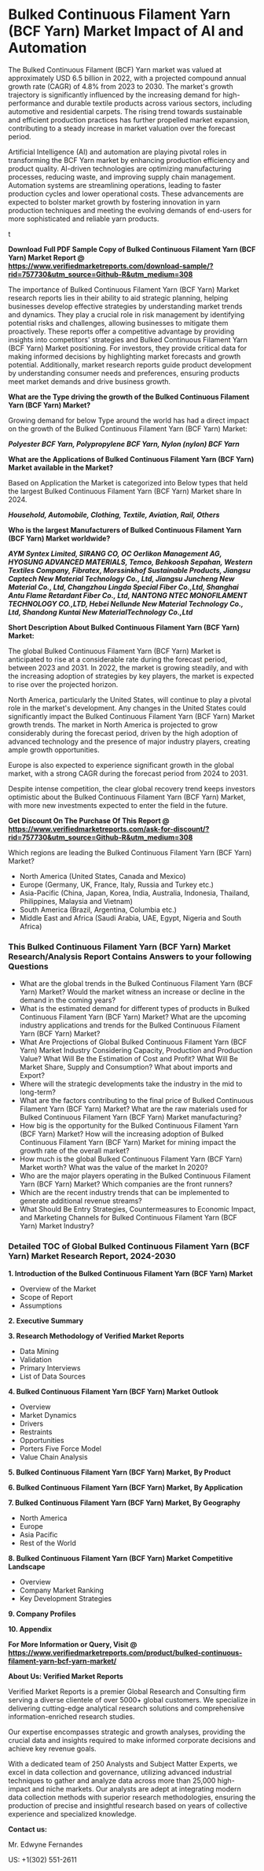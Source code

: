 <meta name="title" content="Global Bulked Continuous Filament Yarn (BCF Yarn) Market Impact of AI and Automation"><meta name="description" content="The Bulked Continuous Filament (BCF) Yarn market was valued at approximately USD 6.5 billion in 2022, with a projected compound annual growth rate (CAGR) of 4.8% from "><meta name="title" content="Bulked Continuous Filament Yarn (BCF Yarn) Market Size, Share, Scope, Trends, Growth, Opportunities, Analysis, Forecast"><h1>Bulked Continuous Filament Yarn (BCF Yarn) Market Impact of AI and Automation</h1><p>The Bulked Continuous Filament (BCF) Yarn market was valued at approximately USD 6.5 billion in 2022, with a projected compound annual growth rate (CAGR) of 4.8% from 2023 to 2030. The market's growth trajectory is significantly influenced by the increasing demand for high-performance and durable textile products across various sectors, including automotive and residential carpets. The rising trend towards sustainable and efficient production practices has further propelled market expansion, contributing to a steady increase in market valuation over the forecast period.</p><p>Artificial Intelligence (AI) and automation are playing pivotal roles in transforming the BCF Yarn market by enhancing production efficiency and product quality. AI-driven technologies are optimizing manufacturing processes, reducing waste, and improving supply chain management. Automation systems are streamlining operations, leading to faster production cycles and lower operational costs. These advancements are expected to bolster market growth by fostering innovation in yarn production techniques and meeting the evolving demands of end-users for more sophisticated and reliable yarn products.</p>t</p><p id="" class=""><strong>Download Full PDF Sample Copy of Bulked Continuous Filament Yarn (BCF Yarn) Market Report @ <a href="https://www.verifiedmarketreports.com/download-sample/?rid=757730&utm_source=Github-R&utm_medium=308" target="_blank">https://www.verifiedmarketreports.com/download-sample/?rid=757730&utm_source=Github-R&utm_medium=308</a></strong></p><p>The importance of&nbsp;Bulked Continuous Filament Yarn (BCF Yarn) Market research reports lies in their ability to aid strategic planning, helping businesses develop effective strategies by understanding market trends and dynamics. They play a crucial role in risk management by identifying potential risks and challenges, allowing businesses to mitigate them proactively. These reports offer a competitive advantage by providing insights into competitors' strategies and Bulked Continuous Filament Yarn (BCF Yarn) Market positioning. For investors, they provide critical data for making informed decisions by highlighting market forecasts and growth potential. Additionally, market research reports guide product development by understanding consumer needs and preferences, ensuring products meet market demands and drive business growth.</p><p><strong>What are the&nbsp;Type driving the growth of the Bulked Continuous Filament Yarn (BCF Yarn) Market?</strong></p><p id="" class="">Growing demand for below Type around the world has had a direct impact on the growth of the Bulked Continuous Filament Yarn (BCF Yarn) Market:</p><em><strong>Polyester BCF Yarn, Polypropylene BCF Yarn, Nylon (nylon) BCF Yarn</strong></em></p><strong>What are the&nbsp;Applications&nbsp;of Bulked Continuous Filament Yarn (BCF Yarn) Market available in the Market?</strong></p><p id="" class="">Based on Application the Market is categorized into Below types that held the largest Bulked Continuous Filament Yarn (BCF Yarn) Market share In 2024.</p><em><strong>Household, Automobile, Clothing, Textile, Aviation, Rail, Others</strong></em></p><strong>Who is the largest Manufacturers of Bulked Continuous Filament Yarn (BCF Yarn) Market worldwide?</strong></p><p><em><strong>AYM Syntex Limited, SIRANG CO, OC Oerlikon Management AG, HYOSUNG ADVANCED MATERIALS, Temco, Behkoosh Sepahan, Western Textiles Company, Fibratex, Morssinkhof Sustainable Products, Jiangsu Captech New Material Technology Co., Ltd, Jiangsu Juncheng New Material Co., Ltd, Changzhou Lingda Special Fiber Co.,Ltd, Shanghai Antu Flame Retardant Fiber Co., Ltd, NANTONG NTEC MONOFILAMENT TECHNOLOGY CO.,LTD, Hebei Nellunde New Material Technology Co., Ltd, Shandong Kuntai New MaterialTechnology Co.,Ltd</strong></em></p><p id="" class=""><strong>Short Description About Bulked Continuous Filament Yarn (BCF Yarn) Market:</strong></p><p>The global Bulked Continuous Filament Yarn (BCF Yarn) Market is anticipated to rise at a considerable rate during the forecast period, between 2023 and 2031. In 2022, the market is growing steadily, and with the increasing adoption of strategies by key players, the market is expected to rise over the projected horizon.</p><p>North America, particularly the United States, will continue to play a pivotal role in the market's development. Any changes in the United States could significantly impact the Bulked Continuous Filament Yarn (BCF Yarn) Market growth trends. The market in North America is projected to grow considerably during the forecast period, driven by the high adoption of advanced technology and the presence of major industry players, creating ample growth opportunities.</p><p>Europe is also expected to experience significant growth in the global market, with a strong CAGR during the forecast period from 2024 to 2031.</p><p>Despite intense competition, the clear global recovery trend keeps investors optimistic about the Bulked Continuous Filament Yarn (BCF Yarn) Market, with more new investments expected to enter the field in the future.</p><p id="" class=""><strong>Get Discount On The Purchase Of This Report @ <a href="https://www.verifiedmarketreports.com/ask-for-discount/?rid=757730&utm_source=Github-R&utm_medium=308" target="_blank">https://www.verifiedmarketreports.com/ask-for-discount/?rid=757730&utm_source=Github-R&utm_medium=308</a></strong></p>Which regions are leading the Bulked Continuous Filament Yarn (BCF Yarn) Market?</p><ul><li>North America (United States, Canada and Mexico)</li><li>Europe (Germany, UK, France, Italy, Russia and Turkey etc.)</li><li>Asia-Pacific (China, Japan, Korea, India, Australia, Indonesia, Thailand, Philippines, Malaysia and Vietnam)</li><li>South America (Brazil, Argentina, Columbia etc.)</li><li>Middle East and Africa (Saudi Arabia, UAE, Egypt, Nigeria and South Africa)</li></ul><h3 id="" class="">This Bulked Continuous Filament Yarn (BCF Yarn) Market Research/Analysis Report Contains Answers to your following Questions</h3><ul><li>What are the global trends in the Bulked Continuous Filament Yarn (BCF Yarn) Market? Would the market witness an increase or decline in the demand in the coming years?</li><li>What is the estimated demand for different types of products in Bulked Continuous Filament Yarn (BCF Yarn) Market? What are the upcoming industry applications and trends for the Bulked Continuous Filament Yarn (BCF Yarn) Market?</li><li>What Are Projections of Global Bulked Continuous Filament Yarn (BCF Yarn) Market Industry Considering Capacity, Production and Production Value? What Will Be the Estimation of Cost and Profit? What Will Be Market Share, Supply and Consumption? What about imports and Export?</li><li>Where will the strategic developments take the industry in the mid to long-term?</li><li>What are the factors contributing to the final price of Bulked Continuous Filament Yarn (BCF Yarn) Market? What are the raw materials used for Bulked Continuous Filament Yarn (BCF Yarn) Market manufacturing?</li><li>How big is the opportunity for the Bulked Continuous Filament Yarn (BCF Yarn) Market? How will the increasing adoption of Bulked Continuous Filament Yarn (BCF Yarn) Market for mining impact the growth rate of the overall market?</li><li>How much is the global Bulked Continuous Filament Yarn (BCF Yarn) Market worth? What was the value of the market In 2020?</li><li>Who are the major players operating in the Bulked Continuous Filament Yarn (BCF Yarn) Market? Which companies are the front runners?</li><li>Which are the recent industry trends that can be implemented to generate additional revenue streams?</li><li>What Should Be Entry Strategies, Countermeasures to Economic Impact, and Marketing Channels for Bulked Continuous Filament Yarn (BCF Yarn) Market Industry?</li></ul><h3 id="" class="">Detailed TOC of Global Bulked Continuous Filament Yarn (BCF Yarn) Market Research Report, 2024-2030</h3><p id="" class=""><strong>1. Introduction of the Bulked Continuous Filament Yarn (BCF Yarn) Market</strong></p><ul><li>Overview of the Market</li><li>Scope of Report</li><li>Assumptions</li></ul><p id="" class=""><strong>2. Executive Summary</strong></p><p id="" class=""><strong>3. Research Methodology of Verified Market Reports</strong></p><ul><li>Data Mining</li><li>Validation</li><li>Primary Interviews</li><li>List of Data Sources</li></ul><p id="" class=""><strong>4. Bulked Continuous Filament Yarn (BCF Yarn) Market Outlook</strong></p><ul><li>Overview</li><li>Market Dynamics</li><li>Drivers</li><li>Restraints</li><li>Opportunities</li><li>Porters Five Force Model</li><li>Value Chain Analysis</li></ul><p id="" class=""><strong>5. Bulked Continuous Filament Yarn (BCF Yarn) Market, By Product</strong></p><p id="" class=""><strong>6. Bulked Continuous Filament Yarn (BCF Yarn) Market, By Application</strong></p><p id="" class=""><strong>7. Bulked Continuous Filament Yarn (BCF Yarn) Market, By Geography</strong></p><ul><li>North America</li><li>Europe</li><li>Asia Pacific</li><li>Rest of the World</li></ul><p id="" class=""><strong>8. Bulked Continuous Filament Yarn (BCF Yarn) Market Competitive Landscape</strong></p><ul><li>Overview</li><li>Company Market Ranking</li><li>Key Development Strategies</li></ul><p id="" class=""><strong>9. Company Profiles</strong></p><p id="" class=""><strong>10. Appendix</strong></p><p id="" class=""><strong>For More Information or Query, Visit @ <a href="https://www.verifiedmarketreports.com/product/bulked-continuous-filament-yarn-bcf-yarn-market/" target="_blank">https://www.verifiedmarketreports.com/product/bulked-continuous-filament-yarn-bcf-yarn-market/</a></strong></p><p id="" class=""><strong>About Us: Verified Market Reports</strong></p><p id="" class="">Verified Market Reports is a premier Global Research and Consulting firm serving a diverse clientele of over 5000+ global customers. We specialize in delivering cutting-edge analytical research solutions and comprehensive information-enriched research studies.</p><p id="" class="">Our expertise encompasses strategic and growth analyses, providing the crucial data and insights required to make informed corporate decisions and achieve key revenue goals.</p><p id="" class="">With a dedicated team of 250 Analysts and Subject Matter Experts, we excel in data collection and governance, utilizing advanced industrial techniques to gather and analyze data across more than 25,000 high-impact and niche markets. Our analysts are adept at integrating modern data collection methods with superior research methodologies, ensuring the production of precise and insightful research based on years of collective experience and specialized knowledge.</p><p id="" class=""><strong>Contact us:</strong></p><p id="" class="">Mr. Edwyne Fernandes</p><p id="" class="">US: +1(302) 551-2611</p>
